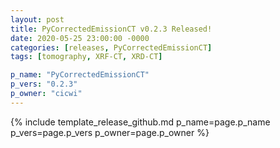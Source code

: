 ```yaml
---
layout: post
title: PyCorrectedEmissionCT v0.2.3 Released!
date: 2020-05-25 23:00:00 -0000
categories: [releases, PyCorrectedEmissionCT]
tags: [tomography, XRF-CT, XRD-CT]

p_name: "PyCorrectedEmissionCT"
p_vers: "0.2.3"
p_owner: "cicwi"
---
```


{% include template_release_github.md p_name=page.p_name p_vers=page.p_vers p_owner=page.p_owner %}
